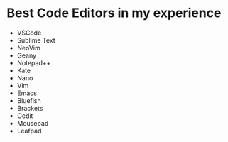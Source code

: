 # Best Code Editors in my experience
- VSCode
- Sublime Text
- NeoVim
- Geany
- Notepad++
- Kate
- Nano
- Vim
- Emacs
- Bluefish
- Brackets
- Gedit
- Mousepad
- Leafpad


